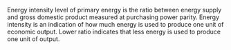 Energy intensity level of primary energy is the ratio between energy supply and gross domestic product measured at purchasing power parity. Energy intensity is an indication of how much energy is used to produce one unit of economic output. Lower ratio indicates that less energy is used to produce one unit of output.